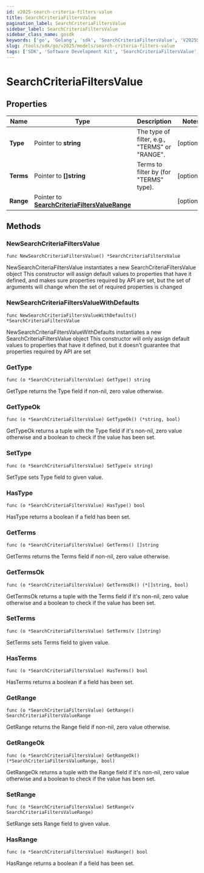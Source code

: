 ```yaml
---
id: v2025-search-criteria-filters-value
title: SearchCriteriaFiltersValue
pagination_label: SearchCriteriaFiltersValue
sidebar_label: SearchCriteriaFiltersValue
sidebar_class_name: gosdk
keywords: ['go', 'Golang', 'sdk', 'SearchCriteriaFiltersValue', 'V2025SearchCriteriaFiltersValue'] 
slug: /tools/sdk/go/v2025/models/search-criteria-filters-value
tags: ['SDK', 'Software Development Kit', 'SearchCriteriaFiltersValue', 'V2025SearchCriteriaFiltersValue']
---
```


# SearchCriteriaFiltersValue

## Properties

Name | Type | Description | Notes
------------ | ------------- | ------------- | -------------
**Type** | Pointer to **string** | The type of filter, e.g., \"TERMS\" or \"RANGE\". | [optional] 
**Terms** | Pointer to **[]string** | Terms to filter by (for \"TERMS\" type). | [optional] 
**Range** | Pointer to [**SearchCriteriaFiltersValueRange**](search-criteria-filters-value-range) |  | [optional] 

## Methods

### NewSearchCriteriaFiltersValue

`func NewSearchCriteriaFiltersValue() *SearchCriteriaFiltersValue`

NewSearchCriteriaFiltersValue instantiates a new SearchCriteriaFiltersValue object
This constructor will assign default values to properties that have it defined,
and makes sure properties required by API are set, but the set of arguments
will change when the set of required properties is changed

### NewSearchCriteriaFiltersValueWithDefaults

`func NewSearchCriteriaFiltersValueWithDefaults() *SearchCriteriaFiltersValue`

NewSearchCriteriaFiltersValueWithDefaults instantiates a new SearchCriteriaFiltersValue object
This constructor will only assign default values to properties that have it defined,
but it doesn't guarantee that properties required by API are set

### GetType

`func (o *SearchCriteriaFiltersValue) GetType() string`

GetType returns the Type field if non-nil, zero value otherwise.

### GetTypeOk

`func (o *SearchCriteriaFiltersValue) GetTypeOk() (*string, bool)`

GetTypeOk returns a tuple with the Type field if it's non-nil, zero value otherwise
and a boolean to check if the value has been set.

### SetType

`func (o *SearchCriteriaFiltersValue) SetType(v string)`

SetType sets Type field to given value.

### HasType

`func (o *SearchCriteriaFiltersValue) HasType() bool`

HasType returns a boolean if a field has been set.

### GetTerms

`func (o *SearchCriteriaFiltersValue) GetTerms() []string`

GetTerms returns the Terms field if non-nil, zero value otherwise.

### GetTermsOk

`func (o *SearchCriteriaFiltersValue) GetTermsOk() (*[]string, bool)`

GetTermsOk returns a tuple with the Terms field if it's non-nil, zero value otherwise
and a boolean to check if the value has been set.

### SetTerms

`func (o *SearchCriteriaFiltersValue) SetTerms(v []string)`

SetTerms sets Terms field to given value.

### HasTerms

`func (o *SearchCriteriaFiltersValue) HasTerms() bool`

HasTerms returns a boolean if a field has been set.

### GetRange

`func (o *SearchCriteriaFiltersValue) GetRange() SearchCriteriaFiltersValueRange`

GetRange returns the Range field if non-nil, zero value otherwise.

### GetRangeOk

`func (o *SearchCriteriaFiltersValue) GetRangeOk() (*SearchCriteriaFiltersValueRange, bool)`

GetRangeOk returns a tuple with the Range field if it's non-nil, zero value otherwise
and a boolean to check if the value has been set.

### SetRange

`func (o *SearchCriteriaFiltersValue) SetRange(v SearchCriteriaFiltersValueRange)`

SetRange sets Range field to given value.

### HasRange

`func (o *SearchCriteriaFiltersValue) HasRange() bool`

HasRange returns a boolean if a field has been set.


